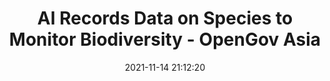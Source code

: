 ---
"title": "AI Records Data on Species to Monitor Biodiversity - OpenGov Asia"
"date": "2021-11-14 21:12:20"
"feed_name": "GOOGLENEWSDRILLING"
"feed_website": "https://news.google.com/search?q=drilling%2Bincident&hl=en-US&gl=US&ceid=US:en"
"feed_rss": "https://news.google.com/rss/search?q=drilling%2Bincident&hl=en-US&gl=US&ceid=US:en"
"link": "https://opengovasia.com/ai-records-data-on-species-to-monitor-biodiversity/"
"source": "{'href': 'https://opengovasia.com', 'title': 'OpenGov Asia'}"
"file": "_posts/2021-1-1-de4ff179a414291d818c641c9e1d0fcce0a249b6.md"
"accident": "0"
"drilling": "0"
"dead": "0"
"injured": "0"
"arrested": "0"
"place": "unknown place"
"where": "unknown site"
"causes": "unknown"
"place_uri": "unknown place"
---